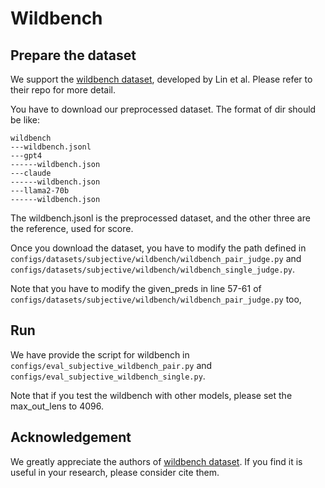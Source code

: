 # Wildbench

## Prepare the dataset

We support the [wildbench dataset](https://github.com/allenai/WildBench), developed by Lin et al. Please refer to their repo for more detail.

You have to download our preprocessed dataset. The format of dir should be like:

```
wildbench
---wildbench.jsonl
---gpt4
------wildbench.json
---claude
------wildbench.json
---llama2-70b
------wildbench.json
```

The wildbench.jsonl is the preprocessed dataset, and the other three are the reference, used for score.

Once you download the dataset, you have to modify the path defined in `configs/datasets/subjective/wildbench/wildbench_pair_judge.py` and `configs/datasets/subjective/wildbench/wildbench_single_judge.py`.

Note that you have to modify the given_preds in line 57-61 of `configs/datasets/subjective/wildbench/wildbench_pair_judge.py` too,

## Run

We have provide the script for wildbench in `configs/eval_subjective_wildbench_pair.py` and `configs/eval_subjective_wildbench_single.py`.

Note that if you test the wildbench with other models, please set the max_out_lens to 4096.

## Acknowledgement

We greatly appreciate the authors of [wildbench dataset](https://github.com/allenai/WildBench). If you find it is useful in your research, please consider cite them.
